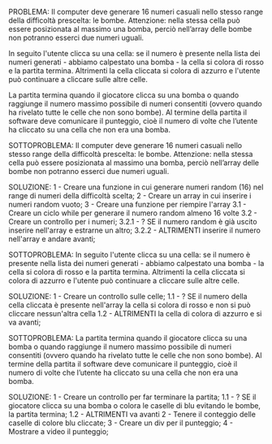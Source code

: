 PROBLEMA:
Il computer deve generare 16 numeri casuali nello stesso range della difficoltà prescelta: le bombe.
Attenzione: nella stessa cella può essere posizionata al massimo una bomba, perciò nell’array delle bombe non potranno esserci due numeri uguali.

In seguito l'utente clicca su una cella: se il numero è presente nella lista dei numeri generati - abbiamo calpestato una bomba - la cella si colora di rosso e la partita termina. Altrimenti la cella cliccata si colora di azzurro e l'utente può continuare a cliccare sulle altre celle.

La partita termina quando il giocatore clicca su una bomba o quando raggiunge il numero massimo possibile di numeri consentiti (ovvero quando ha rivelato tutte le celle che non sono bombe).
Al termine della partita il software deve comunicare il punteggio, cioè il numero di volte che l’utente ha cliccato su una cella che non era una bomba.

SOTTOPROBLEMA:
Il computer deve generare 16 numeri casuali nello stesso range della difficoltà prescelta: le bombe.
Attenzione: nella stessa cella può essere posizionata al massimo una bomba, perciò nell’array delle bombe non potranno esserci due numeri uguali.

SOLUZIONE:
1 - Creare una funzione in cui generare numeri random (16) nel range di numeri della difficoltà scelta;
2 - Creare un array in cui inserire i numeri random vuoto;
3 - Creare una funzione per riempire l'array
    3.1 - Creare un ciclo while per generare il numero random almeno 16 volte 
    3.2 - Creare un controllo per i numeri;
        3.2.1 - ? SE il numero random è già uscito inserire nell'array e estrarne un altro;
        3.2.2 - ALTRIMENTI inserire il numero nell'array e andare avanti;

SOTTOPROBLEMA:
In seguito l'utente clicca su una cella: se il numero è presente nella lista dei numeri generati - abbiamo calpestato una bomba - la cella si colora di rosso e la partita termina. Altrimenti la cella cliccata si colora di azzurro e l'utente può continuare a cliccare sulle altre celle.

SOLUZIONE:
1 - Creare un controllo sulle celle;
    1.1 - ? SE il numero della cella cliccata è presente nell'array la cella si colora di rosso e non si può cliccare nessun'altra cella
    1.2 - ALTRIMENTI la cella di colora di azzurro e si va avanti;

SOTTOPROBLEMA:
La partita termina quando il giocatore clicca su una bomba o quando raggiunge il numero massimo possibile di numeri consentiti (ovvero quando ha rivelato tutte le celle che non sono bombe).
Al termine della partita il software deve comunicare il punteggio, cioè il numero di volte che l’utente ha cliccato su una cella che non era una bomba.

SOLUZIONE:
1 - Creare un controllo per far terminare la partita;
    1.1 - ? SE il giocatore clicca su una bomba o colora le caselle di blu evitando le bombe, la partita termina;
    1.2 - ALTRIMENTI va avanti
2 - Tenere il conteggio delle caselle di colore blu cliccate;
3 - Creare un div per il punteggio;
4 - Mostrare a video il punteggio;

